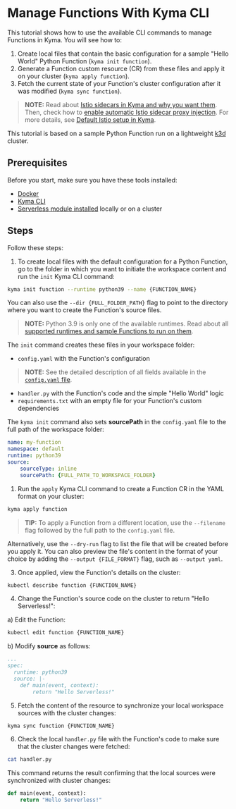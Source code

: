 # Manage Functions With Kyma CLI

This tutorial shows how to use the available CLI commands to manage Functions in Kyma. You will see how to:

1. Create local files that contain the basic configuration for a sample "Hello World" Python Function (`kyma init function`).
2. Generate a Function custom resource (CR) from these files and apply it on your cluster (`kyma apply function`).
3. Fetch the current state of your Function's cluster configuration after it was modified (`kyma sync function`).

>**NOTE:** Read about [Istio sidecars in Kyma and why you want them](https://kyma-project.io/docs/kyma/latest/01-overview/service-mesh/smsh-03-istio-sidecars-in-kyma/). Then, check how to [enable automatic Istio sidecar proxy injection](https://kyma-project.io/docs/kyma/latest/04-operation-guides/operations/smsh-01-istio-enable-sidecar-injection/). For more details, see [Default Istio setup in Kyma](https://kyma-project.io/docs/kyma/latest/01-overview/service-mesh/smsh-02-default-istio-setup-in-kyma/).

This tutorial is based on a sample Python Function run on a lightweight [k3d](https://k3d.io/) cluster.

## Prerequisites

Before you start, make sure you have these tools installed:

- [Docker](https://www.docker.com/)
- [Kyma CLI](https://github.com/kyma-project/cli)
- [Serverless module installed](https://kyma-project.io/docs/kyma/latest/04-operation-guides/operations/08-install-uninstall-upgrade-kyma-module/) locally or on a cluster

## Steps

Follow these steps:

1. To create local files with the default configuration for a Python Function, go to the folder in which you want to initiate the workspace content and run the `init` Kyma CLI command:

  ```bash
  kyma init function --runtime python39 --name {FUNCTION_NAME}
  ```

  You can also use the `--dir {FULL_FOLDER_PATH}` flag to point to the directory where you want to create the Function's source files.

  >**NOTE:** Python 3.9 is only one of the available runtimes. Read about all [supported runtimes and sample Functions to run on them](../technical-reference/07-10-sample-functions.md).

  The `init` command creates these files in your workspace folder:

  - `config.yaml`	with the Function's configuration

   >**NOTE:** See the detailed description of all fields available in the [`config.yaml` file](../technical-reference/07-60-function-configuration-file.md).

  - `handler.py` with the Function's code and the simple "Hello World" logic
  - `requirements.txt` with an empty file for your Function's custom dependencies

  The `kyma init` command also sets **sourcePath** in the `config.yaml` file to the full path of the workspace folder:

  ```yaml
  name: my-function
  namespace: default
  runtime: python39
  source:
      sourceType: inline
      sourcePath: {FULL_PATH_TO_WORKSPACE_FOLDER}
  ```

1. Run the `apply` Kyma CLI command to create a Function CR in the YAML format on your cluster:

  ```bash
  kyma apply function
  ```

  >**TIP:** To apply a Function from a different location, use the `--filename` flag followed by the full path to the `config.yaml` file.

  Alternatively, use the `--dry-run` flag to list the file that will be created before you apply it. You can also preview the file's content in the format of your choice by adding the `--output {FILE_FORMAT}` flag, such as `--output yaml`.

3. Once applied, view the Function's details on the cluster:

  ```bash
  kubectl describe function {FUNCTION_NAME}
  ```

4. Change the Function's source code on the cluster to return "Hello Serverless!":

  a) Edit the Function:

  ```bash
  kubectl edit function {FUNCTION_NAME}
  ```

  b) Modify **source** as follows:

  ```yaml
  ...
  spec:
    runtime: python39
    source: |-
      def main(event, context):
          return "Hello Serverless!"
  ```

5. Fetch the content of the resource to synchronize your local workspace sources with the cluster changes:

  ```bash
  kyma sync function {FUNCTION_NAME}
  ```

6. Check the local `handler.py` file with the Function's code to make sure that the cluster changes were fetched:

  ```bash
  cat handler.py
  ```

  This command returns the result confirming that the local sources were synchronized with cluster changes:

  ```python
  def main(event, context):
      return "Hello Serverless!"
  ```